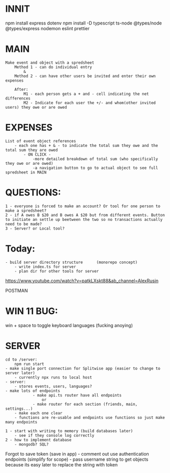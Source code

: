 # INNIT
 npm install express dotenv npm install -D typescript ts-node @types/node @types/express nodemon eslint prettier

# MAIN
    Make event and object with a spredsheet
        Method 1 - can do individual entry
            &
        Method 2 - can have other users be invited and enter their own expenses

        After:
            M1 - each person gets a + and - cell indicating the net differences
            M2 - Indicate for each user the +/- and whom(other invited users) they owe or are owed

# EXPENSES
    List of event object references
        - each one has + & - to indicate the total sum they owe and the total sum they are owed
            - ON CLICK - 
                -more detailed breakdown of total sum (who specifically they owe or are owed)
                -a navigation button to go to actual object to see full spredsheet in MAIN


# QUESTIONS:
    1 - everyone is forced to make an account? Or tool for one person to make a spredsheet?
    2 - if A owes B $20 and B owes A $20 but from different events. Button to initiate an settle up beetween the two so no transactions actually need to be made?
    3 - Server? or Local tool?


# Today:
    - build server directory structure      (monorepo concept)
        - write index.ts for server
        - plan dir for other tools for server

https://www.youtube.com/watch?v=patkLXskt88&ab_channel=AlexRusin

POSTMAN



# WIN 11 BUG:
win + space to toggle keyboard languages (fucking anoying)



# SERVER 
    cd to /server:
        npm run start
    - make single port connection for Splitwise app (easier to change to server later)
        - currently npx runs to local host
    - server:
        - stores events, users, languages?
    - make lots of endpoints
                - make api.ts router have all endpoints
                    or
                - make router for each section (friends, main, settings...)
        - make each one clear
        - functions are re-usable and endpoints use functions so just make many endpoints

    1 - start with writing to memory (build databases later)
        - see if they console log correctly
    2 - how to implement database
        - mongodb? SQL?



Forgot to save token (save in app)
    - comment out use authentication endpoints (simplify for scope)
        - pass username string to get objects because its easy later to replace the string with token